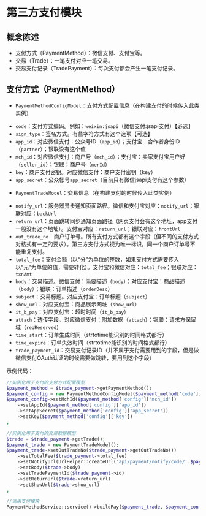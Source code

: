 # 第三方支付模块

## 概念陈述
- 支付方式（PaymentMethod）：微信支付、支付宝等。
- 交易（Trade）：一笔支付对应一笔交易。
- 交易支付记录（TradePayment）：每次支付都会产生一笔支付记录。

## 支付方式（PaymentMethod）
- `PaymentMethodConfigModel`：支付方式配置信息（在构建支付的时候传入此类实例）
 * `code`：支付方式编码。例如：`weixin:jsapi`（微信支付:jsapi支付）【必选】
 * `sign_type`：签名方式。有些字符方式有这个选项【可选】
 * `app_id`：对应微信支付：公众号ID（`app_id`）；支付宝：合作者身份ID（`partner`）；银联没有这个值
 * `mch_id`：对应微信支付：商户号（`mch_id`）；支付宝：卖家支付宝用户好（`seller_id`）；银联：商户号（`merId`）
 * `key`：商户支付密钥。对应微信支付：商户支付密钥（key）
 * `app_secret`：公众帐号`app_secret`（目前只有微信jsapi支付有这个参数）
- `PaymentTradeModel`：交易信息（在构建支付的时候传入此类实例）
 * `notify_url`：服务器异步通知页面路径。微信和支付宝对应：`notify_url`；银联对应：`backUrl`
 * `return_url`：页面跳转同步通知页面路径（网页支付会有这个地址，app支付一般没有这个地址）。支付宝对应：`return_url`；银联对应：`frontUrl`
 * `out_trade_no`：商户订单号。所有支付方式都有这个字段（但不同的支付方式对格式有一定的要求）。第三方支付方式视为唯一标识，同一个商户订单号不能重复支付。
 * `total_fee`：支付金额（以“分”为单位的整数，如果支付方式需要传入以“元”为单位的值，需要转化）。支付宝和微信对应：`total_fee`；银联对应：`txnAmt`
 * `body`：交易描述。微信支付：简要描述（`body`）；对应支付宝：商品描述（`body`）；银联：订单描述（`orderDesc`）
 * `subject`：交易标题。对应支付宝：订单标题（`subject`）
 * `show_url`：对应支付宝：商品展示网址（`show_url`）
 * `it_b_pay`：对应支付宝：超时时间（`it_b_pay`）
 * `attach`：透传字段。对应微信支付：附加数据（`attach`）；银联：请求方保留域（`reqReserved`）
 * `time_start`：订单生成时间（strtotime能识别的时间格式都行）
 * `time_expire`：订单失效时间（strtotime能识别的时间格式都行）
 * `trade_payment_id`：交易支付记录ID（并不属于支付需要用到的字段，但是做微信支付OAuth认证的时候需要做跳转，要用到这个字段）


示例代码：
```php
//实例化用于支付的支付方式配置模型
$payment_method = $trade_payment->getPaymentMethod();
$payment_config = new PaymentMethodConfigModel($payment_method['code']);
$payment_config->setMchId($payment_method['config']['mch_id'])
    ->setAppId($payment_method['config']['app_id'])
    ->setAppSecret($payment_method['config']['app_secret'])
    ->setKey($payment_method['config']['key'])
;

//实例化用于支付的交易数据模型
$trade = $trade_payment->getTrade();
$payment_trade = new PaymentTradeModel();
$payment_trade->setOutTradeNo($trade_payment->getOutTradeNo())
    ->setTotalFee($trade_payment->total_fee)
    ->setNotifyUrl(UrlHelper::createUrl('api/payment/notify/code/'.$payment_method['code']))
    ->setBody($trade->body)
    ->setTradePaymentId($trade_payment->id)
    ->setReturnUrl($trade->return_url)
    ->setShowUrl($trade->show_url)
;

//调用支付模块
PaymentMethodService::service()->buildPay($payment_trade, $payment_config);
```